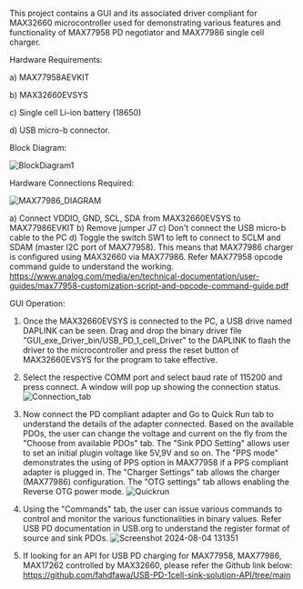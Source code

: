 This project contains a GUI and its associated driver compliant for MAX32660 microcontroller used for demonstrating various features and functionality of MAX77958 PD negotiator and MAX77986 single cell charger.

Hardware Requirements: 

a) MAX77958AEVKIT

b) MAX32660EVSYS

c) Single cell Li-ion battery (18650)

d) USB micro-b connector.

Block Diagram: 

![BlockDiagram1](https://github.com/user-attachments/assets/5fb63d4f-b7c9-4fa4-b469-2c377c283061)

Hardware Connections Required:

![MAX77986_DIAGRAM](https://github.com/user-attachments/assets/0e3fce38-fcb8-4798-8a76-902c5f1b6115)

a) Connect VDDIO, GND, SCL, SDA from MAX32660EVSYS to  MAX77986EVKIT
b) Remove jumper J7
c) Don't connect the USB micro-b cable to the PC
d) Toggle the switch SW1 to left to connect to SCLM and SDAM (master I2C port of MAX77958). This means that MAX77986 charger is configured using MAX32660 via MAX77986.
   Refer MAX77958 opcode command guide to understand the working.
   https://www.analog.com/media/en/technical-documentation/user-guides/max77958-customization-script-and-opcode-command-guide.pdf

GUI Operation:
1) Once the MAX32660EVSYS is connected to the PC, a USB drive named DAPLINK can be seen.
   Drag and drop the binary driver file "GUI_exe_Driver_bin/USB_PD_1_cell_Driver" to the DAPLINK to flash the driver to the microcontroller and press the reset button of MAX32660EVSYS for the program to take 
   effective.

2) Select the respective COMM port and select baud rate of 115200 and press connect. A window will pop up showing the connection status.
  ![Connection_tab](https://github.com/user-attachments/assets/a4fbd1e2-70f8-4ce7-b7ba-516583e7c312)

3) Now connect the PD compliant adapter and Go to Quick Run tab to understand the details of the adapter connected.
   Based on the available PDOs, the user can change the voltage and current on the fly from the "Choose from available PDOs" tab.
   The "Sink PDO Setting" allows user to set an initial plugin voltage like 5V,9V and so on. The "PPS mode" demonstrates the using of PPS option in MAX77958 if a PPS compliant adapter is plugged in.
   The "Charger Settings" tab allows the charger (MAX77986) configuration. The "OTG settings" tab allows enabling the Reverse OTG power mode.
   ![Quickrun](https://github.com/user-attachments/assets/2a050c33-12c4-4c8f-a9d2-95fdc4f8e16b)

4) Using the "Commands" tab, the user can issue various commands to control and monitor the various functionalities in binary values. Refer USB PD documentation in USB.org to understand the register format
   of source and sink PDOs.
   ![Screenshot 2024-08-04 131351](https://github.com/user-attachments/assets/dc8c716c-465f-4319-bf78-96deffdbc166)

5) If looking for an API for USB PD charging for MAX77958, MAX77986, MAX17262 controlled by MAX32660, please refer the Github link below:
   https://github.com/fahdfawa/USB-PD-1cell-sink-solution-API/tree/main


   



   







